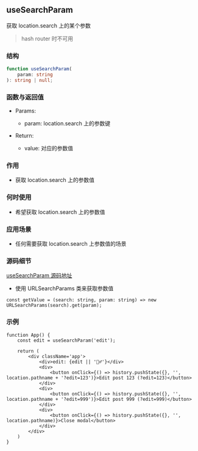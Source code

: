 ## useSearchParam

获取 location.search 上的某个参数

> hash router 时不可用

### 结构

```ts
function useSearchParam(
    param: string
): string | null;
```

### 函数与返回值

- Params:

    - param: location.search 上的参数键

- Return:

    - value: 对应的参数值

### 作用

- 获取 location.search 上的参数值

### 何时使用

- 希望获取 location.search 上的参数值

### 应用场景

- 任何需要获取 location.search 上参数值的场景

### 源码细节

[useSearchParam 源码地址](https://github.com/streamich/react-use/blob/master/src/useSearchParam.ts)

- 使用 URLSearchParams 类来获取参数值

```tsx
const getValue = (search: string, param: string) => new URLSearchParams(search).get(param);
```

### 示例

```tsx
function App() {
    const edit = useSearchParam('edit');

    return (
        <div className='app'>
            <div>edit: {edit || '🤷‍♂️'}</div>
            <div>
                <button onClick={() => history.pushState({}, '', location.pathname + '?edit=123')}>Edit post 123 (?edit=123)</button>
            </div>
            <div>
                <button onClick={() => history.pushState({}, '', location.pathname + '?edit=999')}>Edit post 999 (?edit=999)</button>
            </div>
            <div>
                <button onClick={() => history.pushState({}, '', location.pathname)}>Close modal</button>
            </div>
        </div>
    )
}
```
